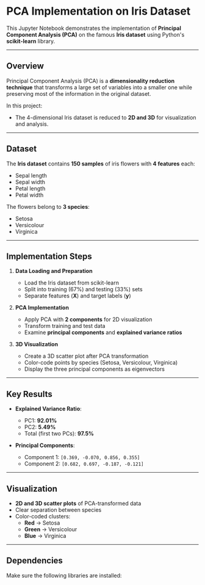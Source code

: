  # PCA Implementation on Iris Dataset

This Jupyter Notebook demonstrates the implementation of **Principal Component Analysis (PCA)** on the famous **Iris dataset** using Python's **scikit-learn** library.

---

## Overview
Principal Component Analysis (PCA) is a **dimensionality reduction technique** that transforms a large set of variables into a smaller one while preserving most of the information in the original dataset.  

In this project:
- The 4-dimensional Iris dataset is reduced to **2D and 3D** for visualization and analysis.

---

##  Dataset
The **Iris dataset** contains **150 samples** of iris flowers with **4 features** each:
- Sepal length  
- Sepal width  
- Petal length  
- Petal width  

The flowers belong to **3 species**:
- Setosa  
- Versicolour  
- Virginica  

---

##  Implementation Steps
1. **Data Loading and Preparation**
   - Load the Iris dataset from scikit-learn  
   - Split into training (67%) and testing (33%) sets  
   - Separate features (**X**) and target labels (**y**)  

2. **PCA Implementation**
   - Apply PCA with **2 components** for 2D visualization  
   - Transform training and test data  
   - Examine **principal components** and **explained variance ratios**  

3. **3D Visualization**
   - Create a 3D scatter plot after PCA transformation  
   - Color-code points by species (Setosa, Versicolour, Virginica)  
   - Display the three principal components as eigenvectors  

---

##  Key Results
- **Explained Variance Ratio**:
  - PC1: **92.01%**  
  - PC2: **5.49%**  
  - Total (first two PCs): **97.5%**  

- **Principal Components**:
  - Component 1: `[0.369, -0.070, 0.856, 0.355]`  
  - Component 2: `[0.682, 0.697, -0.187, -0.121]`  

---

##  Visualization
- **2D and 3D scatter plots** of PCA-transformed data  
- Clear separation between species  
- Color-coded clusters:  
  - **Red** → Setosa  
  - **Green** → Versicolour  
  - **Blue** → Virginica  

---

##  Dependencies
Make sure the following libraries are installed:
